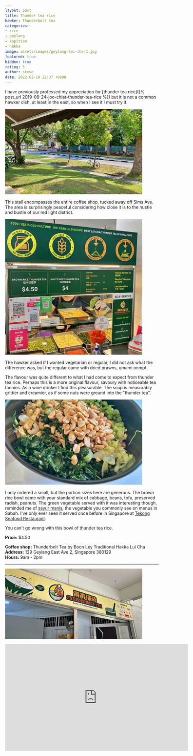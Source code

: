 ```yaml
---
layout: post
title: Thunder tea rice
hawker: Thunderbolt tea
categories:
- rice
- geylang
- kopitiam
- hakka
image: assets/images/geylang-lei-cha-1.jpg
featured: true
hidden: true
rating: 5
author: steve
date: 2022-02-10 22:37 +0800
---
```

I have previously professed my appreciation for [thunder tea rice]({% post_url 2019-09-24-joo-chiat-thunder-tea-rice %}) but it is not a common hawker dish, at least in the east, so when I see it I must try it.

![Relaxed view from coffee shop](/assets/images/geylang-lei-cha-5.jpg "Relaxed view from coffee shop")

This stall encompasses the entire coffee shop, tucked away off Sims Ave. The area is surprisingly peaceful considering how close it is to the hustle and bustle of our red light district.

![Thunderbolt tea menu](/assets/images/geylang-lei-cha-3.jpg "Thunderbolt tea menu")

The hawker asked if I wanted vegetarian or regular, I did not ask what the difference was, but the regular came with dried prawns, umami oompf.

The flavour was quite different to what I had come to expect from thunder tea rice. Perhaps this is a more original flavour, savoury with noticeable tea tannins. As a wine drinker I find this pleasurable. The soup is measurably grittier and creamier, as if some nuts were ground into the "thunder tea".

![Thunder tea rice ingredients](/assets/images/geylang-lei-cha-4.jpg "Thunder tea rice ingredients")

I only ordered a small, but the portion sizes here are generous. The brown rice bowl came with your standard mix of cabbage, beans, tofu, preserved radish, peanuts. The green vegetable served with it was interesting though, reminded me of [sayur manis](https://www.npr.org/sections/thesalt/2014/08/14/340358325/sayur-manis-delicious-but-also-deadly-greens-from-borneo), the vegetable you commonly see on menus in Sabah. I've only ever seen it served once before in Singapore at [Tekong Seafood Restaurant](http://tekongseafood.com).

You can't go wrong with this bowl of thunder tea rice.

**Price:** $4.50  

**Coffee shop:** Thunderbolt Tea by Boon Ley Traditional Hakka Lui Cha  
**Address:** 129 Geylang East Ave 2, Singapore 380129  
**Hours:** 9am - 2pm  

***  

![Thunderbolt tea](/assets/images/geylang-lei-cha-2.jpg "Thunderbolt tea")

<iframe src="https://www.google.com/maps/embed?pb=!1m14!1m8!1m3!1d15955.056751605669!2d103.8883371!3d1.3170984!3m2!1i1024!2i768!4f13.1!3m3!1m2!1s0x0%3A0x76c3c92a2dd16188!2sThunderbolt%20Tea%20by%20Boon%20Lay%20Traditional%20Hakka%20Lui%20Cha!5e0!3m2!1sen!2ssg!4v1644227889477!5m2!1sen!2ssg" width="600" height="350" style="border:0;" allowfullscreen="" loading="lazy"></iframe>